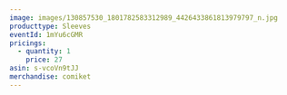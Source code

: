 ```yaml
---
image: images/130857530_1801782583312989_4426433861813979797_n.jpg
producttype: Sleeves
eventId: 1mYu6cGMR
pricings:
  - quantity: 1
    price: 27
asin: s-vcoVn9tJJ
merchandise: comiket
---
```

